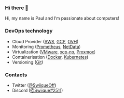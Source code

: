 ### Hi there 👋

Hi, my name is Paul and I'm passionate about computers!

### DevOps technology
- Cloud Provider ([AWS](https://aws.amazon.com/), [GCP](https://cloud.google.com/), [OVH](https://www.ovh.com/))
- Monitoring ([Prometheus](https://prometheus.io/), [NetData](https://prometheus.io/))
- Virtualization ([VMware](https://www.vmware.com/), [xcp-np](https://xcp-ng.org/), [Proxmox](https://proxmox.com/))
- Containerisation ([Docker](https://www.docker.com/), [Kubernetes](https://kubernetes.io/))
- Versioning ([Git](https://git-scm.com/downloads))

### Contacts
- Twitter ([@SwiiqueOff](https://twitter.com/SwiiqueOff))
- Discord ([@Swiique#2511](discord.pronity.fr))
